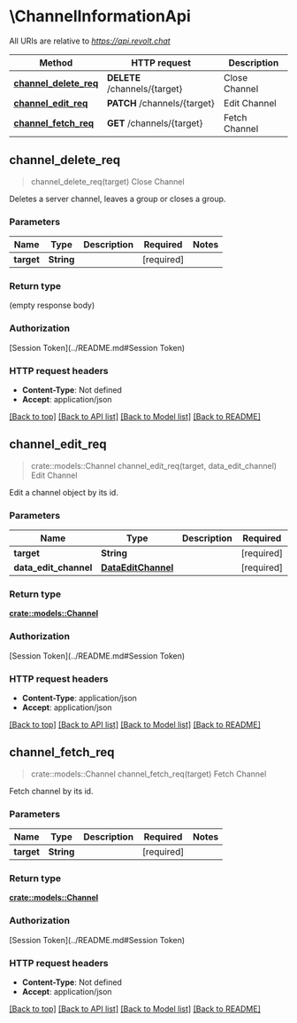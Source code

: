 # \ChannelInformationApi

All URIs are relative to *https://api.revolt.chat*

Method | HTTP request | Description
------------- | ------------- | -------------
[**channel_delete_req**](ChannelInformationApi.md#channel_delete_req) | **DELETE** /channels/{target} | Close Channel
[**channel_edit_req**](ChannelInformationApi.md#channel_edit_req) | **PATCH** /channels/{target} | Edit Channel
[**channel_fetch_req**](ChannelInformationApi.md#channel_fetch_req) | **GET** /channels/{target} | Fetch Channel



## channel_delete_req

> channel_delete_req(target)
Close Channel

Deletes a server channel, leaves a group or closes a group.

### Parameters


Name | Type | Description  | Required | Notes
------------- | ------------- | ------------- | ------------- | -------------
**target** | **String** |  | [required] |

### Return type

 (empty response body)

### Authorization

[Session Token](../README.md#Session Token)

### HTTP request headers

- **Content-Type**: Not defined
- **Accept**: application/json

[[Back to top]](#) [[Back to API list]](../README.md#documentation-for-api-endpoints) [[Back to Model list]](../README.md#documentation-for-models) [[Back to README]](../README.md)


## channel_edit_req

> crate::models::Channel channel_edit_req(target, data_edit_channel)
Edit Channel

Edit a channel object by its id.

### Parameters


Name | Type | Description  | Required | Notes
------------- | ------------- | ------------- | ------------- | -------------
**target** | **String** |  | [required] |
**data_edit_channel** | [**DataEditChannel**](DataEditChannel.md) |  | [required] |

### Return type

[**crate::models::Channel**](Channel.md)

### Authorization

[Session Token](../README.md#Session Token)

### HTTP request headers

- **Content-Type**: application/json
- **Accept**: application/json

[[Back to top]](#) [[Back to API list]](../README.md#documentation-for-api-endpoints) [[Back to Model list]](../README.md#documentation-for-models) [[Back to README]](../README.md)


## channel_fetch_req

> crate::models::Channel channel_fetch_req(target)
Fetch Channel

Fetch channel by its id.

### Parameters


Name | Type | Description  | Required | Notes
------------- | ------------- | ------------- | ------------- | -------------
**target** | **String** |  | [required] |

### Return type

[**crate::models::Channel**](Channel.md)

### Authorization

[Session Token](../README.md#Session Token)

### HTTP request headers

- **Content-Type**: Not defined
- **Accept**: application/json

[[Back to top]](#) [[Back to API list]](../README.md#documentation-for-api-endpoints) [[Back to Model list]](../README.md#documentation-for-models) [[Back to README]](../README.md)

